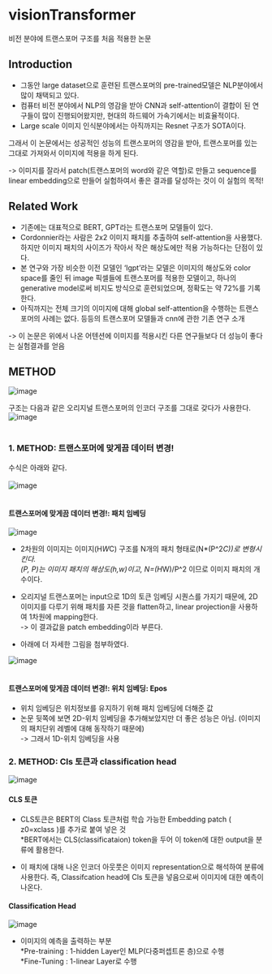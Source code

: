 # visionTransformer


비전 분야에 트랜스포머 구조를 처음 적용한 논문


## Introduction
- 그동안 large dataset으로 훈련된 트랜스포머의 pre-trained모델은 NLP분야에서 많이 채택되고 있다.
- 컴퓨터 비전 분야에서 NLP의 영감을 받아 CNN과 self-attention이 결합이 된 연구들이 많이 진행되어왔지만, 현대의 하드웨어 가속기에서는 비효율적이다.
- Large scale 이미지 인식분야에서는 아직까지는 Resnet 구조가 SOTA이다.

그래서 이 논문에서는 성공적인 성능의 트랜스포머의 영감을 받아, 트랜스포머를 있는 그대로 가져와서 이미지에 적용을 하게 된다.

-> 이미지를 잘라서 patch(트랜스포머의 word와 같은 역할)로 만들고 sequence를 linear embedding으로 만들어 실험하여서 좋은 결과를 달성하는 것이 이 실험의 목적!


## Related Work
- 기존에는 대표적으로 BERT, GPT라는 트랜스포머 모델들이 있다.
- Cordonnier라는 사람은 2x2 이미지 패치를 추출하여 self-attention을 사용했다. 하지만 이미지 패치의 사이즈가 작아서 작은 해상도에만 적용 가능하다는 단점이 있다.
- 본 연구와 가장 비슷한 이전 모델인 ‘Igpt’라는 모델은 이미지의 해상도와 color space를 줄인 뒤 image 픽셀들에 트랜스포머를 적용한 모델이고, 하나의 generative model로써 비지도 방식으로 훈련되었으며, 정확도는 약 72%를 기록한다.
- 아직까지는 전체 크기의 이미지에 대해 global self-attention을 수행하는 트랜스포머의 사례는 없다.
등등의 트랜스포머 모델들과 cnn에 관한 기존 연구 소개

-> 이 논문은 위에서 나온 어텐션에 이미지를 적용시킨 다른 연구들보다 더 성능이 좋다는 실험결과를 얻음


## METHOD
![image](https://user-images.githubusercontent.com/52825569/159668537-d6ac736e-f646-4aad-b742-d38a7ebd66ab.png)

구조는 다음과 같은 오리지널 트랜스포머의 인코더 구조를 그대로 갖다가 사용한다. 
![image](https://user-images.githubusercontent.com/52825569/159668606-e3d456d0-6508-439c-98a7-6f6d1e74f5f1.png)<br/><br/>

### 1. METHOD: 트랜스포머에 맞게끔 데이터 변경!<br/>  
수식은 아래와 같다. <br/>     
![image](https://user-images.githubusercontent.com/52825569/159668913-97c09ba3-6f19-4821-9989-14d62053fea8.png)<br/><br/>    

#### 트랜스포머에 맞게끔 데이터 변경!: 패치 임베딩<br/>   
![image](https://user-images.githubusercontent.com/52825569/159690353-5daf279d-3be4-4b5b-ba7a-7ad8745ef655.png)  <br/>


- 2차원의 이미지는 이미지(H*W*C) 구조를 N개의 패치 형태로(N*(P^2*C))로 변형시킨다.  
   (P, P)는 이미지 패치의 해상도(h,w)이고, N=(H*W)/P^2 이므로    이미지 패치의 개수이다.  
 
- 오리지널 트랜스포머는 input으로 1D의 토큰 임베딩 시퀀스를 가지기 때문에, 2D 이미지를 다루기 위해 패치를 자른 것을 flatten하고, linear projection을 사용하여 1차원에 mapping한다. <br/>-> 이 결과값을 patch embedding이라 부른다. <br/>

- 아래에 더 자세한 그림을 첨부하였다.<br/>
 
 ![image](https://user-images.githubusercontent.com/52825569/159691591-d5111121-cde3-4ea3-8205-320304e1a60c.png)<br/><br/>
 
 #### 트랜스포머에 맞게끔 데이터 변경!: 위치 임베딩: Epos
- 위치 임베딩은 위치정보를 유지하기 위해 패치 임베딩에 더해준 값
- 논문 뒷쪽에 보면 2D-위치 임베딩을 추가해보았지만 더 좋은 성능은 아님. (이미지의 패치단위 레벨에 대해 동작하기 때문에) <br/>-> 그래서 1D-위치 임베딩을 사용

### 2. METHOD: Cls 토큰과 classification head<br/>
![image](https://user-images.githubusercontent.com/52825569/159691934-970f5abb-a16c-4d24-bf57-7cf10fb717ff.png)<br/>
#### CLS 토큰
- CLS토큰은 BERT의 Class 토큰처럼 학습 가능한 Embedding patch ( z0=xclass )를 추가로 붙여 넣은 것
    <br/> *BERT에서는 CLS(classificataion) token을 두어 이 token에 대한 output을 분류에 활용한다.

- 이 패치에 대해 나온 인코더 아웃풋은 이미지 representation으로 해석하여 분류에 사용한다. 즉, Classifcation head에 Cls 토큰을 넣음으로써 이미지에 대한 예측이 나온다.


#### Classification Head<br/>
![image](https://user-images.githubusercontent.com/52825569/159692216-5fff3c86-b36f-4b6a-9799-c99b7dbe5e84.png)

- 이미지의 예측을 출력하는 부분<br/>
  *Pre-training : 1-hidden Layer인 MLP(다중퍼셉트론 층)으로 수행<br/>
  *Fine-Tuning : 1-linear Layer로 수행<br/>




